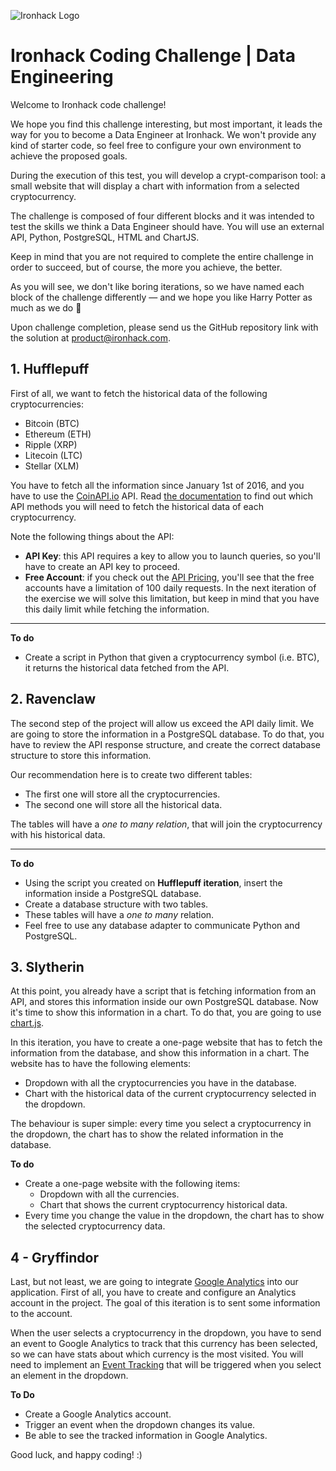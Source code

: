 ![Ironhack Logo](https://i.imgur.com/1QgrNNw.png)

# Ironhack Coding Challenge | Data Engineering

Welcome to Ironhack code challenge!

We hope you find this challenge interesting, but most important, it leads the way for you to become a Data Engineer at Ironhack. We won't provide any kind of starter code, so feel free to configure your own environment to achieve the proposed goals.

During the execution of this test, you will develop a crypt-comparison tool: a small website that will display a chart with information from a selected cryptocurrency.

The challenge is composed of four different blocks and it was intended to test the skills we think a Data Engineer should have. You will use an external API, Python, PostgreSQL, HTML and ChartJS.

Keep in mind that you are not required to complete the entire challenge in order to succeed, but of course, the more you achieve, the better.

As you will see, we don't like boring iterations, so we have named each block of the challenge differently — and we hope you like Harry Potter as much as we do 🧙

Upon challenge completion, please send us the GitHub repository link with the solution at product@ironhack.com.


## 1. Hufflepuff

First of all, we want to fetch the historical data of the following cryptocurrencies:

- Bitcoin (BTC)
- Ethereum (ETH)
- Ripple (XRP)
- Litecoin (LTC)
- Stellar (XLM)

You have to fetch all the information since January 1st of 2016, and you have to use the [CoinAPI.io](https://www.coinapi.io/) API. Read [the documentation](https://docs.coinapi.io/) to find out which API methods you will need to fetch the historical data of each cryptocurrency.

Note the following things about the API:

- **API Key**: this API requires a key to allow you to launch queries, so you'll have to create an API key to proceed.
- **Free Account**: if you check out the [API Pricing](https://www.coinapi.io/pricing), you'll see that the free accounts have a limitation of 100 daily requests. In the next iteration of the exercise we will solve this limitation, but keep in mind that you have this daily limit while fetching the information.

---

**To do**

- Create a script in Python that given a cryptocurrency symbol (i.e. BTC), it returns the historical data fetched from the API.

## 2. Ravenclaw

The second step of the project will allow us exceed the API daily limit. We are going to store the information in a PostgreSQL database. To do that, you have to review the API response structure, and create the correct database structure to store this information.

Our recommendation here is to create two different tables:

- The first one will store all the cryptocurrencies.
- The second one will store all the historical data.

The tables will have a *one to many relation*, that will join the cryptocurrency with his historical data.

---

**To do**

- Using the script you created on **Hufflepuff iteration**, insert the information inside a PostgreSQL database.
- Create a database structure with two tables.
- These tables will have a *one to many* relation.
- Feel free to use any database adapter to communicate Python and PostgreSQL.

## 3. Slytherin

At this point, you already have a script that is fetching information from an API, and stores this information inside our own PostgreSQL database. Now it's time to show this information in a chart. To do that, you are going to use [chart.js](https://www.chartjs.org/).

In this iteration, you have to create a one-page website that has to fetch the information from the database, and show this information in a chart. The website has to have the following elements:

- Dropdown with all the cryptocurrencies you have in the database.
- Chart with the historical data of the current cryptocurrency selected in the dropdown.

The behaviour is super simple: every time you select a cryptocurrency in the dropdown, the chart has to show the related information in the database.

**To do**

- Create a one-page website with the following items:
  - Dropdown with all the currencies.
  - Chart that shows the current cryptocurrency historical data.
- Every time you change the value in the dropdown, the chart has to show the selected cryptocurrency data.

## 4 - Gryffindor

Last, but not least, we are going to integrate [Google Analytics](https://www.google.com/analytics/) into our application. First of all, you have to create and configure an Analytics account in the project. The goal of this iteration is to sent some information to the account.

When the user selects a cryptocurrency in the dropdown, you have to send an event to Google Analytics to track that this currency has been selected, so we can have stats about which currency is the most visited. You will need to implement an [Event Tracking](https://developers.google.com/analytics/devguides/collection/analyticsjs/events) that will be triggered when you select an element in the dropdown.

**To Do**

- Create a Google Analytics account.
- Trigger an event when the dropdown changes its value.
- Be able to see the tracked information in Google Analytics.

Good luck, and happy coding! :)
